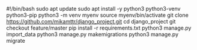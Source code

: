 #!/bin/bash
sudo apt update
sudo apt install -y python3 python3-venv python3-pip
python3 -m venv myenv
source myenv/bin/activate
git clone https://github.com/mikamttr/django_project.git
cd django_project
git checkout feature/master
pip install -r requirements.txt
python3 manage.py import_data
python3 manage.py makemigrations
python3 manage.py migrate

